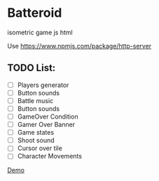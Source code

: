 # Batteroid
isometric game js html 

Use https://www.npmjs.com/package/http-server 


## TODO List:

- [ ] Players generator
- [ ] Button sounds
- [ ] Battle music
- [ ] Button sounds
- [ ] GameOver Condition
- [ ] Gamer Over Banner
- [ ] Game states
- [ ] Shoot sound
- [ ] Cursor over tile
- [ ] Character Movements

[Demo](https://servo98.github.io/Batteroid/)
